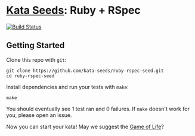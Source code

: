 # [Kata Seeds](https://github.com/kata-seeds): Ruby + RSpec
[![Build Status](https://travis-ci.org/kata-seeds/ruby-rspec-seed.svg?branch=master)](https://travis-ci.org/kata-seeds/ruby-rspec-seed)

## Getting Started

Clone this repo with `git`:

    git clone https://github.com/kata-seeds/ruby-rspec-seed.git
    cd ruby-rspec-seed

Install dependencies and run your tests with `make`:

    make

You should eventually see 1 test ran and 0 failures. If `make` doesn't work for you, please open an issue.

Now you can start your kata! May we suggest the [Game of Life](http://en.wikipedia.org/wiki/Conway's_Game_of_Life)?
